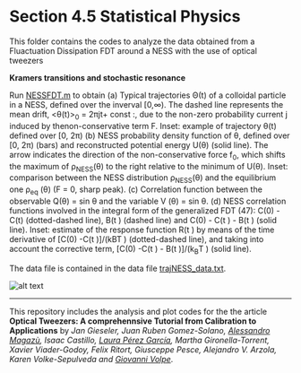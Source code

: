 # Section 4.5 Statistical Physics

This folder contains the codes to analyze the data obtained from a  Fluactuation Dissipation FDT
around a NESS with the use of optical tweezers
 



**Kramers transitions and stochastic resonance**

Run [NESSFDT.m](NESSFDT.m) to obtain (a) Typical trajectories Θ(t) of a colloidal particle in a NESS, defined over the inverval [0,∞). The dashed line represents the mean drift, <θ(t)><sub>0</sub> = 2πjt+ const :, due to the non-zero probability current j induced by thenon-conservative term F. Inset: example of trajectory θ(t) defined over [0, 2π) (b) NESS probability
density function of θ, defined over [0, 2π) (bars) and reconstructed potential energy U(θ) (solid
line). The arrow indicates the direction of the non-conservative force f<sub>0</sub>, which shifts the maximum
of ρ<sub>NESS</sub>(θ) to the right relative to the minimum of U(θ). Inset: comparison between the NESS
distribution ρ<sub>NESS</sub>(θ) and the equilibrium one ρ<sub>eq</sub> (θ) (F = 0, sharp peak). (c) Correlation function between the observable Q(θ) = sin θ and the variable V (θ) = sin θ. (d) NESS correlation functions
involved in the integral form of the generalized FDT (47): C(0) - C(t) (dotted-dashed line), B(t )
(dashed line) and C(0) - C(t ) - B(t ) (solid line). Inset: estimate of the response function R(t ) by
means of the time derivative of [C(0) -C(t )]/(kBT ) (dotted-dashed line), and taking into account the
corrective term, [C(0) -C(t ) - B(t )]/(k<sub>B</sub>T ) (solid line).


The data file is contained in the data file [trajNESS_data.txt](data/trajNESS_data.txt).


![alt text](https://github.com/LauraPerezG/tweezers_AOP_tutorial/blob/merge_26nov_ales_lau/sec_4_5_statistical_physics/Fluctuation_dissipation_relation_for_NESS/figures/fluctuation_dissipation_NESS.jpg
"Fluctuation dissipation NESS")





***


 
This repository includes the analysis and plot codes for the the article **Optical Tweezers: A comprehennsive Tutorial  from Calibration to Applications** by *Jan Gieseler, Juan Ruben Gomez-Solano, [Alessandro Magazù](http://softmatterlab.org/people/alessandro-magazzu/), Isaac Castillo, [Laura Pérez García](http://softmatterlab.org/people/laura-perez-garcia/), Martha Gironella-Torrent, Xavier Viader-Godoy, Felix Ritort, Giusceppe Pesce, Alejandro V. Arzola, Karen Volke-Sepulveda and [Giovanni Volpe](http://softmatterlab.org/people/giovanni-volpe/)*. 
 
